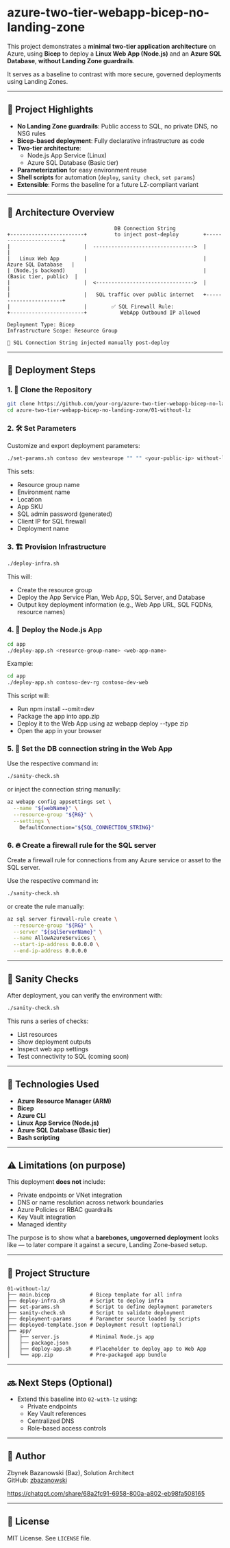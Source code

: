 
# azure-two-tier-webapp-bicep-no-landing-zone

This project demonstrates a **minimal two-tier application architecture** on Azure, using **Bicep** to deploy a **Linux Web App (Node.js)** and an **Azure SQL Database**, **without Landing Zone guardrails**.

It serves as a baseline to contrast with more secure, governed deployments using Landing Zones.

---

## 📌 Project Highlights

- **No Landing Zone guardrails**: Public access to SQL, no private DNS, no NSG rules
- **Bicep-based deployment**: Fully declarative infrastructure as code
- **Two-tier architecture**: 
  - Node.js App Service (Linux)
  - Azure SQL Database (Basic tier)
- **Parameterization** for easy environment reuse
- **Shell scripts** for automation (`deploy`, `sanity check`, `set params`)
- **Extensible**: Forms the baseline for a future LZ-compliant variant

---

## 📐 Architecture Overview

```text
                                   DB Connection String
+------------------------+         to inject post-deploy        +-----------------------+
|                        |  --------------------------------->  |                       |
|   Linux Web App        |                                      |  Azure SQL Database   |
| (Node.js backend)      |                                      | (Basic tier, public)  |
|                        |  <-------------------------------->  |                       |
|                        |   SQL traffic over public internet   +-----------------------+
|                        |        ✅ SQL Firewall Rule:
+------------------------+           WebApp Outbound IP allowed                                     

Deployment Type: Bicep
Infrastructure Scope: Resource Group

🔐 SQL Connection String injected manually post-deploy
```


---

## 🚀 Deployment Steps

### 1. 🧬 Clone the Repository

```bash
git clone https://github.com/your-org/azure-two-tier-webapp-bicep-no-landing-zone.git
cd azure-two-tier-webapp-bicep-no-landing-zone/01-without-lz
```

### 2. 🛠️ Set Parameters

Customize and export deployment parameters:

```bash
./set-params.sh contoso dev westeurope "" "" <your-public-ip> without-lz
```

This sets:
- Resource group name
- Environment name
- Location
- App SKU
- SQL admin password (generated)
- Client IP for SQL firewall
- Deployment name

### 3.  🏗️ Provision Infrastructure

```bash
./deploy-infra.sh
```

This will:
- Create the resource group
- Deploy the App Service Plan, Web App, SQL Server, and Database
- Output key deployment information (e.g., Web App URL, SQL FQDNs, resource names)

### 4. 🚀 Deploy the Node.js App

```bash
cd app
./deploy-app.sh <resource-group-name> <web-app-name>
```

Example:
```bash
cd app
./deploy-app.sh contoso-dev-rg contoso-dev-web
```

This script will:
- Run npm install --omit=dev
- Package the app into app.zip
- Deploy it to the Web App using az webapp deploy --type zip
- Open the app in your browser

### 5. 🔑 Set the DB connection string in the Web App

Use the respective command in:
```bash
./sanity-check.sh
```
or inject the connection string manually:
```bash
az webapp config appsettings set \
  --name "${webName}" \
  --resource-group "${RG}" \
  --settings \
    DefaultConnection="${SQL_CONNECTION_STRING}"
```


### 6. 🔥 Create a firewall rule for the SQL server

Create a firewall rule for connections from any Azure service or asset to the SQL server.

Use the respective command in:
```bash
./sanity-check.sh
```
or create the rule manually:
```bash
az sql server firewall-rule create \
  --resource-group "${RG}" \
  --server "${sqlServerName}" \
  --name AllowAzureServices \
  --start-ip-address 0.0.0.0 \
  --end-ip-address 0.0.0.0
```


---

## 🧪 Sanity Checks

After deployment, you can verify the environment with:

```bash
./sanity-check.sh
```

This runs a series of checks:
- List resources
- Show deployment outputs
- Inspect web app settings
- Test connectivity to SQL (coming soon)

---

## 🧰 Technologies Used

- **Azure Resource Manager (ARM)**
- **Bicep**
- **Azure CLI**
- **Linux App Service (Node.js)**
- **Azure SQL Database (Basic tier)**
- **Bash scripting**

---

## ⚠️ Limitations (on purpose)

This deployment **does not** include:
- Private endpoints or VNet integration
- DNS or name resolution across network boundaries
- Azure Policies or RBAC guardrails
- Key Vault integration
- Managed identity

The purpose is to show what a **barebones, ungoverned deployment** looks like — to later compare it against a secure, Landing Zone-based setup.

---

## 📂 Project Structure

```text
01-without-lz/
├── main.bicep             # Bicep template for all infra
├── deploy-infra.sh        # Script to deploy infra
├── set-params.sh          # Script to define deployment parameters
├── sanity-check.sh        # Script to validate deployment
├── deployment-params      # Parameter source loaded by scripts
├── deployed-template.json # Deployment result (optional)
├── app/
│   ├── server.js          # Minimal Node.js app
│   ├── package.json
│   ├── deploy-app.sh      # Placeholder to deploy app to Web App
│   └── app.zip            # Pre-packaged app bundle
```

---

## 🔜 Next Steps (Optional)

- Extend this baseline into `02-with-lz` using:
  - Private endpoints
  - Key Vault references
  - Centralized DNS
  - Role-based access controls

---

## 👤 Author

Zbynek Bazanowski (Baz), Solution Architect  
GitHub: [zbazanowski](https://github.com/zbazanowski)

https://chatgpt.com/share/68a2fc91-6958-800a-a802-eb98fa508165

---

## 📄 License

MIT License. See `LICENSE` file.
